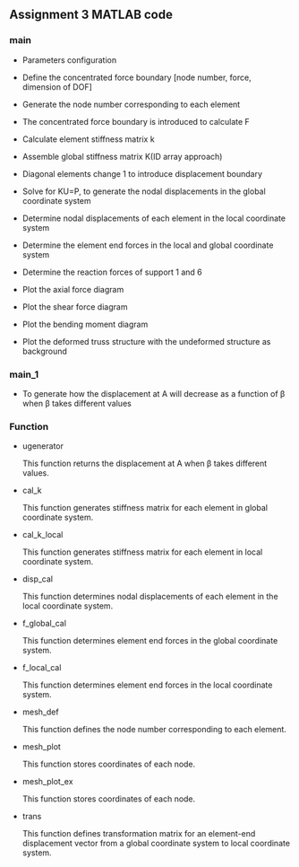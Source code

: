 ## Assignment 3 MATLAB code

### main

* Parameters configuration

* Define the concentrated force boundary [node number, force, dimension of DOF]

* Generate the node number corresponding to each element

* The concentrated force boundary is introduced to calculate F

* Calculate element stiffness matrix k

* Assemble global stiffness matrix K(ID array approach)

* Diagonal elements change 1 to introduce displacement boundary

* Solve for KU=P, to generate the nodal displacements in the global coordinate system

* Determine nodal displacements of each element in the local coordinate system

* Determine the element end forces in the local and global coordinate system

* Determine the reaction forces of support 1 and 6

* Plot the axial force diagram

* Plot the shear force diagram

* Plot the bending moment diagram

* Plot the deformed truss structure with the undeformed structure as background

### main_1

* To generate how the displacement at A will decrease as a function of β when β takes different values

### Function

* ugenerator

    This function returns the displacement at A when β takes different values.
    
* cal_k

    This function generates stiffness matrix for each element in global coordinate system.
    
* cal_k_local

    This function generates stiffness matrix for each element in local coordinate system.
    
* disp_cal

    This function determines nodal displacements of each element in the local coordinate system.
    
* f_global_cal

    This function determines element end forces in the global coordinate system.
    
* f_local_cal

    This function determines element end forces in the local coordinate system.
    
* mesh_def

    This function defines the node number corresponding to each element.
    
* mesh_plot

    This function stores coordinates of each node.
    
* mesh_plot_ex

    This function stores coordinates of each node.
    
* trans

    This function defines transformation matrix for an element-end displacement vector from a global coordinate system to local coordinate system.
